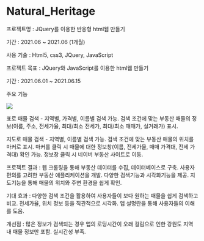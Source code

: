 # Natural_Heritage

프로젝트명 : JQuery를 이용한 반응형 html웹 만들기

기간 : 2021.06 ~ 2021.06 (1개월)

사용 기술 : Html5, css3, JQuery, JavaScript

프로젝트 목표 : JQuery와 JavaScript를 이용한 html웹 만들기

기간 : 2021.06.01 ~ 2021.06.15 

주요 기능 

<img src = "https://github.com/"></img>

표로 매물 검색 - 지역별, 가격별, 이름별 검색 가능. 검색 조건에 맞는 부동산 매물의 정보(이름, 주소, 전세가율, 최대/최소 전세가, 최대/최소 매매가, 실거래가) 표시.

지도로 매물 검색 - 지역별, 이름별 검색 가능. 검색 조건에 맞는 부동산 매물의 위치를 마커로 표시. 마커를 클릭 시 매물에 대한 정보창(이름, 전세가율, 매매 가격대, 전세 가격대) 확인 가능. 정보창 클릭 시 네이버 부동산 사이트로 이동. 

프로젝트 결과 : 웹 크롤링을 통해 부동산 데이터를 수집, 데이터베이스로 구축. 사용자 편의를 고려한 부동산 애플리케이션을 개발. 다양한 검색기능과 시각화기능을 제공. 지도기능을 통해 매물의 위치와 주변 환경을 쉽게 확인.

기대 효과 : 다양한 검색 조건을 활용하여 사용자들이 보다 원하는 매물을 쉽게 검색하고 비교. 전세가율, 위치 정보 등을 직관적으로 시각화. 앱 설명란을 통해 사용자들의 이해를 도움.

개선점 : 많은 정보가 검색되는 경우 앱의 로딩시간이 오래 걸림으로 인한 강원도 지역 내 매물 정보만 포함. 실시간성 부족. 

